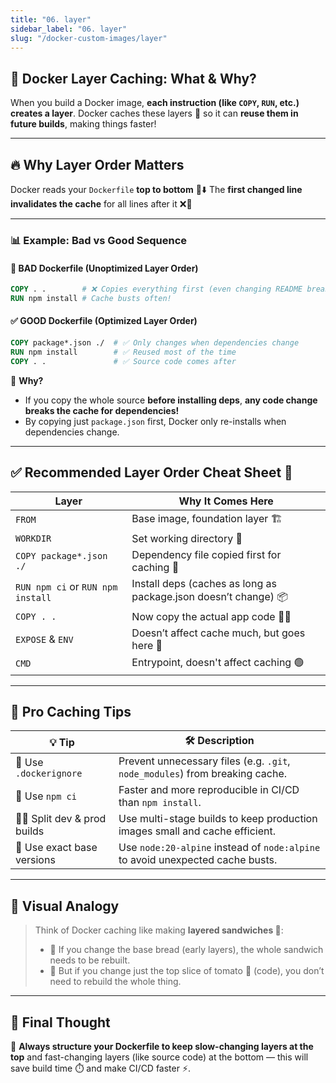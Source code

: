 ```yaml
---
title: "06. layer"
sidebar_label: "06. layer"
slug: "/docker-custom-images/layer"
---
```


## 🧩 Docker Layer Caching: What & Why?

When you build a Docker image, **each instruction (like `COPY`, `RUN`, etc.) creates a layer**. Docker caches these layers 🔄 so it can **reuse them in future builds**, making things faster!

---

## 🔥 Why Layer Order Matters

Docker reads your `Dockerfile` **top to bottom** 📜⬇️
The **first changed line invalidates the cache** for all lines after it ❌🚫

---

### 📊 Example: Bad vs Good Sequence

#### 🚫 **BAD Dockerfile (Unoptimized Layer Order)**

```Dockerfile
COPY . .        # ❌ Copies everything first (even changing README breaks cache)
RUN npm install # Cache busts often!
```

#### ✅ **GOOD Dockerfile (Optimized Layer Order)**

```Dockerfile
COPY package*.json ./  # ✅ Only changes when dependencies change
RUN npm install        # ✅ Reused most of the time
COPY . .               # ✅ Source code comes after
```

🧠 **Why?**

* If you copy the whole source **before installing deps**, **any code change breaks the cache for dependencies!**
* By copying just `package.json` first, Docker only re-installs when dependencies change.

---

## ✅ Recommended Layer Order Cheat Sheet 📝

| Layer                             | Why It Comes Here                                               |
| --------------------------------- | --------------------------------------------------------------- |
| `FROM`                            | Base image, foundation layer 🏗️                                |
| `WORKDIR`                         | Set working directory 📁                                        |
| `COPY package*.json ./`           | Dependency file copied first for caching 🧃                     |
| `RUN npm ci` or `RUN npm install` | Install deps (caches as long as package.json doesn’t change) 📦 |
| `COPY . .`                        | Now copy the actual app code 🧑‍💻                              |
| `EXPOSE` & `ENV`                  | Doesn’t affect cache much, but goes here 🔌                     |
| `CMD`                             | Entrypoint, doesn't affect caching 🟢                           |

---

## 🧠 Pro Caching Tips

| 💡 Tip                        | 🛠️ Description                                                                |
| ----------------------------- | ------------------------------------------------------------------------------ |
| 🧩 Use `.dockerignore`        | Prevent unnecessary files (e.g. `.git`, `node_modules`) from breaking cache.   |
| 🧪 Use `npm ci`               | Faster and more reproducible in CI/CD than `npm install`.                      |
| 🧑‍🏭 Split dev & prod builds | Use multi-stage builds to keep production images small and cache efficient.    |
| 🔐 Use exact base versions    | Use `node:20-alpine` instead of `node:alpine` to avoid unexpected cache busts. |

---

## 🚀 Visual Analogy

> Think of Docker caching like making **layered sandwiches 🥪**:
>
> * 🥖 If you change the base bread (early layers), the whole sandwich needs to be rebuilt.
> * 🧀 But if you change just the top slice of tomato 🍅 (code), you don’t need to rebuild the whole thing.

---

## 🔁 Final Thought

💬 **Always structure your Dockerfile to keep slow-changing layers at the top** and fast-changing layers (like source code) at the bottom — this will save build time ⏱️ and make CI/CD faster ⚡.


